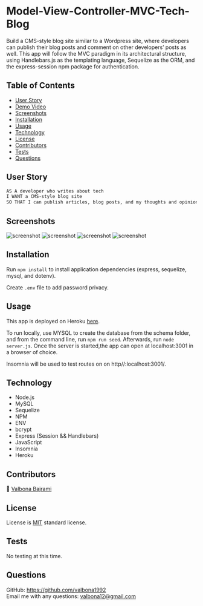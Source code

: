 # Model-View-Controller-MVC-Tech-Blog

Build a CMS-style blog site similar to a Wordpress site, where developers can publish their blog posts and comment on other developers’ posts as well. This app will follow the MVC paradigm in its architectural structure, using Handlebars.js as the templating language, Sequelize as the ORM, and the express-session npm package for authentication.

## Table of Contents 
* [User Story](#userstory)
* [Demo Video](#demovideo)
* [Screenshots](#screenshots)
* [Installation](#installation)
* [Usage](#usage)
* [Technology](#technology)
* [License](#license)
* [Contributors](#contributors)
* [Tests](#tests)
* [Questions](#questions)

## User Story

```md
AS A developer who writes about tech
I WANT a CMS-style blog site
SO THAT I can publish articles, blog posts, and my thoughts and opinions
```

## Screenshots 

<img src="images/homepage.png" alt="screenshot" />
<img src="images/login.png" alt="screenshot" />
<img src="images/dashboard.png" alt="screenshot" />
<img src="images/comments.png" alt="screenshot" />

## Installation
Run `npm install` to install application dependencies (express, sequelize, mysql, and dotenv).

Create `.env` file to add password privacy. 
## Usage
This app is deployed on Heroku [here](**INSERTLINK).

To run locally, use MYSQL to create the database from the schema folder, and from the command line, run `npm run seed`. Afterwards, run `node server.js`. Once the server is started,the app can open at localhost:3001 in a browser of choice.

Insomnia will be used to test routes on on http//:localhost:3001/.

## Technology
- Node.js
- MySQL
- Sequelize
- NPM 
- ENV
- bcrypt
- Express (Session && Handlebars)
- JavaScript 
- Insomnia 
- Heroku 


## Contributors
:woman_with_headscarf: [Valbona Bajrami](https://github.com/valbona1992)
  
## License
License is [MIT](https://opensource.org/licenses/MIT) standard license.

## Tests
No testing at this time.

## Questions
GitHub: https://github.com/valbona1992  <br/>
Email me with any questions: valbona12@gmail.com 